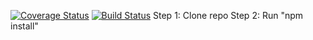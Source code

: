 [![Coverage Status](https://coveralls.io/repos/github/svt25/is219hw/badge.svg?branch=master)](https://coveralls.io/github/svt25/is219hw?branch=master)
[![Build Status](https://travis-ci.com/svt25/is219hw.svg?branch=master)](https://travis-ci.com/svt25/is219hw)
Step 1: Clone repo
Step 2: Run "npm install"